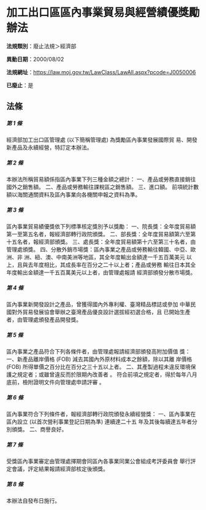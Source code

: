 # 加工出口區區內事業貿易與經營績優獎勵辦法

**法規類別**：廢止法規＞經濟部

**異動日期**：2000/08/02  

**法規網址**：https://law.moj.gov.tw/LawClass/LawAll.aspx?pcode=J0050006

**已廢止**：是



## 法條
##### 第 1 條
經濟部加工出口區管理處 (以下簡稱管理處) 為獎勵區內事業發展國際貿
易、開發新產品及永續經營，特訂定本辦法。

##### 第 2 條
本辦法所稱貿易額係指區內事業下列三種金額之總計：
一、產品或勞務直接銷往國外之銷售額。
二、產品或勞務輸往課稅區之銷售額。
三、進口額。
前項統計數額以海關通關資料及區內事業向各機關申報之資料為準。


##### 第 3 條
區內事業貿易績優獎依下列標準核定獎別予以獎勵：
一、院長獎：全年度貿易額第一至第五名者，報經濟部轉行政院頒獎。
二、部長獎：全年度貿易額第六至第十五名者，報經濟部頒獎。
三、處長獎：全年度貿易額第十六至第三十名者，由管理處頒獎。
四、分散外銷市場獎：區內事業之產品或勞務輸往韓國、中亞、歐洲、非
    洲、紐、澳、中南美洲等地區，其全年度輸出金額達一千五百萬美元
    以上，且與去年度相比，其成長率在百分之二十以上者；產品或勞務
    輸往日本其全年度輸出金額達一千五百萬美元以上者，由管理處報請
    經濟部頒發分散市場獎。


##### 第 4 條
區內事業新開發設計之產品，曾獲得國內外專利權、臺灣精品標誌或參加
中華民國對外貿易發展協會舉辦之臺灣產品優良設計選拔經初選合格，且
已開始生產者，由管理處頒發產品開發獎。

##### 第 5 條
區內事業之產品符合下列各條件者，由管理處報請經濟部頒發高附加價值
獎：
一、新產品離岸價格 (FOB)  減去其國內外原材料成本之餘額，除以其離
    岸價格 (FOB)  所得單價之百分比在百分之三十五以上者。
二、其產製過程未違反環境保護之規定者；或雖曾違反而於限期內改善者
    。
符合前項之規定者，得於每年八月底前，檢附證明文件向管理處申請評審
。


##### 第 6 條
區內事業符合下列條件者，報經濟部轉行政院頒發永續經營獎：
一、區內事業在區內設立 (以首次營利事業登記日期為準) 連續達二十五
    年及其後每續達五年者分別頒獎。
二、商譽良好。


##### 第 7 條
受獎區內事業審定由管理處擇期會同區內各事業同業公會組成考評委員會
舉行評定會議，評定結果報請經濟部核定後頒獎。

##### 第 8 條
本辦法自發布日施行。


